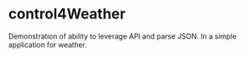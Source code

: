 # control4Weather
Demonstration of ability to leverage API and parse JSON. In a simple application for weather.
